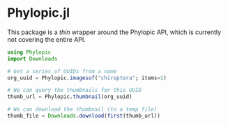 # Phylopic.jl

This package is a *thin* wrapper around the Phylopic API, which is currently not covering
the entire API.

~~~julia
using Phylopic
import Downloads

# Get a series of UUIDs from a name
org_uuid = Phylopic.imagesof("chiroptera"; items=1)

# We can query the thumbnails for this UUID
thumb_url = Phylopic.thumbnail(org_uuid)

# We can download the thumbnail (to a temp file)
thumb_file = Downloads.download(first(thumb_url))
~~~
